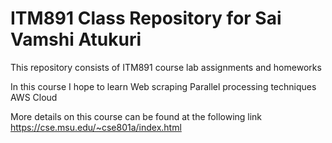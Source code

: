 # ITM891 Class Repository for Sai Vamshi Atukuri

This repository consists of ITM891 course lab assignments and homeworks

In this course I hope to learn
Web scraping
Parallel processing techniques
AWS Cloud

More details on this course can be found at the following link
https://cse.msu.edu/~cse801a/index.html
